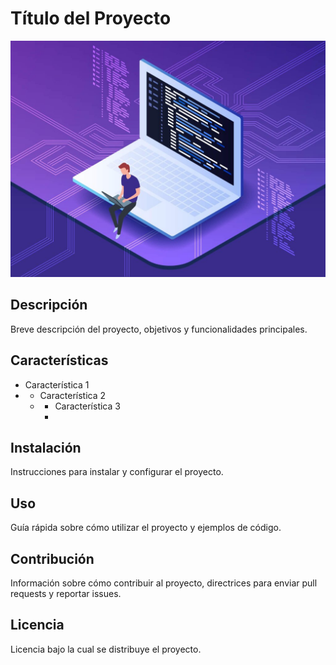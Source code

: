 # Título del Proyecto 
![Imagen de Portada](img/recurso.jpg) 

## Descripción 
Breve descripción del proyecto, objetivos y funcionalidades principales. 

## Características 
- Característica 1
- - Característica 2
  - - Característica 3
    - 
## Instalación 
Instrucciones para instalar y configurar el proyecto. 

## Uso 
Guía rápida sobre cómo utilizar el proyecto y ejemplos de código. 

## Contribución 
Información sobre cómo contribuir al proyecto, directrices para enviar pull requests y reportar issues. 

## Licencia 
Licencia bajo la cual se distribuye el proyecto. 
